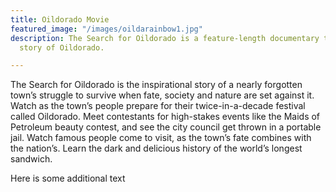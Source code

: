 ```yaml
---
title: Oildorado Movie
featured_image: "/images/oildarainbow1.jpg"
description: The Search for Oildorado is a feature-length documentary that tells the
  story of Oildorado.

---
```

The Search for Oildorado is the inspirational story of a nearly forgotten town’s struggle to survive when fate, society and nature are set against it. Watch as the town’s people prepare for their twice-in-a-decade festival called Oildorado. Meet contestants for high-stakes events like the Maids of Petroleum beauty contest, and see the city council get thrown in a portable jail. Watch famous people come to visit, as the town’s fate combines with the nation’s. Learn the dark and delicious history of the world’s longest sandwich.

Here is some additional text